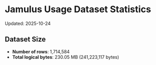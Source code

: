 # Jamulus Usage Dataset Statistics

Updated: 2025-10-24

## Dataset Size
- **Number of rows**: 1,714,584
- **Total logical bytes**: 230.05 MB (241,223,117 bytes)
